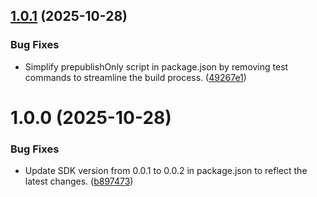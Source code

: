 ## [1.0.1](https://github.com/workingsignature/ganaka/compare/v1.0.0...v1.0.1) (2025-10-28)


### Bug Fixes

* Simplify prepublishOnly script in package.json by removing test commands to streamline the build process. ([49267e1](https://github.com/workingsignature/ganaka/commit/49267e1facdaca609e73b54c3f458777fc36196a))

# 1.0.0 (2025-10-28)


### Bug Fixes

* Update SDK version from 0.0.1 to 0.0.2 in package.json to reflect the latest changes. ([b897473](https://github.com/workingsignature/ganaka/commit/b897473888c4fa90262180f64b6a786afd919e1b))
